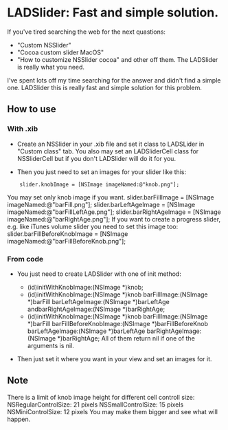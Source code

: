 # LADSlider: Fast and simple solution.

If you've tired searching the web for the next quastions:
- "Custom NSSlider"
- "Cocoa custom slider MacOS"
- "How to customize NSSlider cocoa"
and other off them. The LADSlider is really what you need.

I've spent lots off my time searching for the answer and didn't find a simple one.
LADSlider this is really fast and simple solution for this problem.

## How to use
### With .xib
- Create an NSSlider in your .xib file and set it class to LADSLider
in "Custom class" tab. You also may set an LADSliderCell class for NSSliderCell
but if you don't LADSlider will do it for you.

- Then you just need to set an images for your slider like this:
```objc
	slider.knobImage = [NSImage imageNamed:@"knob.png"];
```
You may set only knob image if you want.
	slider.barFillImage = [NSImage imageNamed:@"barFill.png"];
	slider.barLeftAgeImage = [NSImage imageNamed:@"barFillLeftAge.png"];
	slider.barRightAgeImage = [NSImage imageNamed:@"barRightAge.png"];
If you want to create a progress slider, e.g. like iTunes volume slider you need to set this image too:
	slider.barFillBeforeKnobImage = [NSImage imageNamed:@"barFillBeforeKnob.png"]; 
 
### From code
- You just need to create LADSlider with one of init method:

	- (id)initWithKnobImage:(NSImage *)knob;
	- (id)initWithKnobImage:(NSImage *)knob barFillImage:(NSImage *)barFill
          barLeftAgeImage:(NSImage *)barLeftAge andbarRightAgeImage:(NSImage *)barRightAge;
	- (id)initWithKnobImage:(NSImage *)knob barFillImage:(NSImage *)barFill
	 barFillBeforeKnobImage:(NSImage *)barFillBeforeKnob
          barLeftAgeImage:(NSImage *)barLeftAge barRightAgeImage:(NSImage *)barRightAge;
All of them return nil if one of the arguments is nil.

- Then just set it where you want in your view and set an images for it.
  
## Note
There is a limit of knob image height for different cell controll size:
NSRegularControlSize:   21 pixels
NSSmallControlSize:     15 pixels
NSMiniControlSize:			12 pixels
You may make them bigger and see what will happen.
